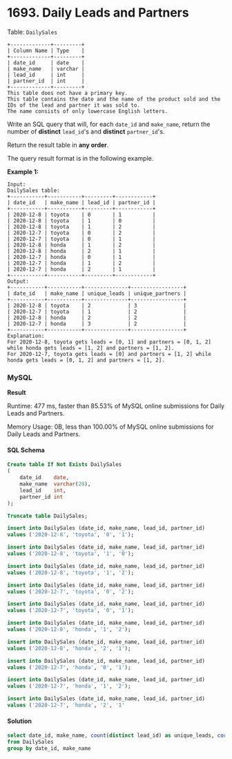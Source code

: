 # 1693. Daily Leads and Partners

Table: `DailySales`

```
+-------------+---------+
| Column Name | Type    |
+-------------+---------+
| date_id     | date    |
| make_name   | varchar |
| lead_id     | int     |
| partner_id  | int     |
+-------------+---------+
This table does not have a primary key.
This table contains the date and the name of the product sold and the IDs of the lead and partner it was sold to.
The name consists of only lowercase English letters.
```

Write an SQL query that will, for each `date_id` and `make_name`, return the number of **distinct** `lead_id`'s and **distinct** `partner_id`'s.

Return the result table in **any order**.

The query result format is in the following example.

**Example 1:**

```
Input: 
DailySales table:
+-----------+-----------+---------+------------+
| date_id   | make_name | lead_id | partner_id |
+-----------+-----------+---------+------------+
| 2020-12-8 | toyota    | 0       | 1          |
| 2020-12-8 | toyota    | 1       | 0          |
| 2020-12-8 | toyota    | 1       | 2          |
| 2020-12-7 | toyota    | 0       | 2          |
| 2020-12-7 | toyota    | 0       | 1          |
| 2020-12-8 | honda     | 1       | 2          |
| 2020-12-8 | honda     | 2       | 1          |
| 2020-12-7 | honda     | 0       | 1          |
| 2020-12-7 | honda     | 1       | 2          |
| 2020-12-7 | honda     | 2       | 1          |
+-----------+-----------+---------+------------+
Output: 
+-----------+-----------+--------------+-----------------+
| date_id   | make_name | unique_leads | unique_partners |
+-----------+-----------+--------------+-----------------+
| 2020-12-8 | toyota    | 2            | 3               |
| 2020-12-7 | toyota    | 1            | 2               |
| 2020-12-8 | honda     | 2            | 2               |
| 2020-12-7 | honda     | 3            | 2               |
+-----------+-----------+--------------+-----------------+
Explanation: 
For 2020-12-8, toyota gets leads = [0, 1] and partners = [0, 1, 2] while honda gets leads = [1, 2] and partners = [1, 2].
For 2020-12-7, toyota gets leads = [0] and partners = [1, 2] while honda gets leads = [0, 1, 2] and partners = [1, 2].
```

### MySQL

**Result**

Runtime: 477 ms, faster than 85.53% of MySQL online submissions for Daily Leads and Partners.

Memory Usage: 0B, less than 100.00% of MySQL online submissions for Daily Leads and Partners.

#### SQL Schema

```sql
Create table If Not Exists DailySales
(
    date_id    date,
    make_name  varchar(20),
    lead_id    int,
    partner_id int
);

Truncate table DailySales;

insert into DailySales (date_id, make_name, lead_id, partner_id)
values ('2020-12-8', 'toyota', '0', '1');

insert into DailySales (date_id, make_name, lead_id, partner_id)
values ('2020-12-8', 'toyota', '1', '0');

insert into DailySales (date_id, make_name, lead_id, partner_id)
values ('2020-12-8', 'toyota', '1', '2');

insert into DailySales (date_id, make_name, lead_id, partner_id)
values ('2020-12-7', 'toyota', '0', '2');

insert into DailySales (date_id, make_name, lead_id, partner_id)
values ('2020-12-7', 'toyota', '0', '1');

insert into DailySales (date_id, make_name, lead_id, partner_id)
values ('2020-12-8', 'honda', '1', '2');

insert into DailySales (date_id, make_name, lead_id, partner_id)
values ('2020-12-8', 'honda', '2', '1');

insert into DailySales (date_id, make_name, lead_id, partner_id)
values ('2020-12-7', 'honda', '0', '1');

insert into DailySales (date_id, make_name, lead_id, partner_id)
values ('2020-12-7', 'honda', '1', '2');

insert into DailySales (date_id, make_name, lead_id, partner_id)
values ('2020-12-7', 'honda', '2', '1'
```

#### Solution

```sql
select date_id, make_name, count(distinct lead_id) as unique_leads, count(distinct partner_id) as unique_partners
from DailySales
group by date_id, make_name
```
